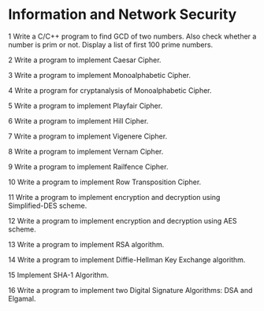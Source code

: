 # Information and Network Security

1 Write a C/C++ program to find GCD of two numbers. Also check whether a number is prim or not. Display a list of first 100 prime numbers.

2 Write a program to implement Caesar Cipher.

3 Write a program to implement Monoalphabetic Cipher.

4 Write a program for cryptanalysis of Monoalphabetic Cipher.

5 Write a program to implement Playfair Cipher.

6 Write a program to implement Hill Cipher.

7 Write a program to implement Vigenere Cipher.

8 Write a program to implement Vernam Cipher.

9 Write a program to implement Railfence Cipher.

10 Write a program to implement Row Transposition Cipher.

11 Write a program to implement encryption and decryption using Simplified-DES scheme.

12 Write a program to implement encryption and decryption using AES scheme.

13 Write a program to implement RSA algorithm.

14 Write a program to implement Diffie-Hellman Key Exchange algorithm.

15 Implement SHA-1 Algorithm.

16 Write a program to implement two Digital Signature Algorithms: DSA and Elgamal.
